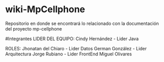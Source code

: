 # wiki-MpCellphone
Repositorio en donde se encontrará lo relacionado con la documentación del proyecto mp-cellphone

#Integrantes
LIDER DEL EQUIPO: Cindy Hernández - Lider Java

ROLES:
Jhonatan del Chiaro - Lider Datos 
German González - Lider Arquitectura 
Jorge Rubiano - Lider FrontEnd 
Miguel Olivares
